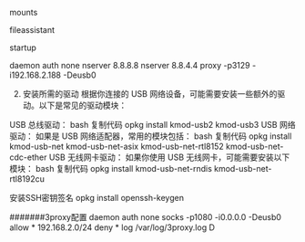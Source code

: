 
mounts

fileassistant

startup

daemon
auth none
nserver 8.8.8.8
nserver 8.8.4.4
proxy -p3129 -i192.168.2.188 -Deusb0

2. 安装所需的驱动
根据你连接的 USB 网络设备，可能需要安装一些额外的驱动。以下是常见的驱动模块：

USB 总线驱动：
bash
复制代码
opkg install kmod-usb2 kmod-usb3
USB 网络驱动： 如果是 USB 网络适配器，常用的模块包括：
bash
复制代码
opkg install kmod-usb-net kmod-usb-net-asix kmod-usb-net-rtl8152 kmod-usb-net-cdc-ether
USB 无线网卡驱动： 如果你使用 USB 无线网卡，可能需要安装以下模块：
bash
复制代码
opkg install kmod-usb-net-rndis kmod-usb-net-rtl8192cu

安装SSH密钥签名
opkg install openssh-keygen

#######3proxy配置
daemon
auth none
socks -p1080 -i0.0.0.0 -Deusb0
allow * 192.168.2.0/24
deny *
log /var/log/3proxy.log D



